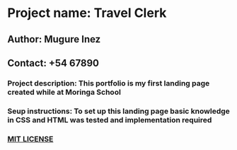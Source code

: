 # Project name: Travel Clerk

## Author: Mugure Inez

## Contact: +54 67890

### Project description: This portfolio is my first landing page created while at Moringa School

### Seup instructions: To set up this landing page basic knowledge in CSS and HTML was tested and implementation required

### [MIT LICENSE](https://raw.githubusercontent.com/Mugure-Inez/travel-clerk/main/LICENSE)
